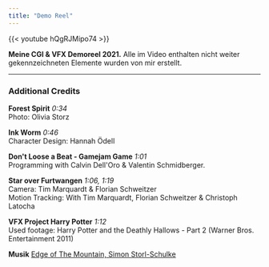 ```yaml
---
title: "Demo Reel"
---
```


{{< youtube hQgRJMipo74 >}}

**Meine CGI & VFX Demoreel 2021.** Alle im Video enthalten nicht weiter gekennzeichneten Elemente wurden von mir erstellt.

---

### Additional Credits

**Forest Spirit** *0:34*<br>Photo: Olivia Storz

**Ink Worm** *0:46*<br>Character Design: Hannah Ödell

**Don't Loose a Beat - Gamejam Game** *1:01*<br>Programming with Calvin Dell'Oro & Valentin Schmidberger.

**Star over Furtwangen** *1:06, 1:19*<br>Camera: Tim Marquardt & Florian Schweitzer<br>
Motion Tracking: With Tim Marquardt, Florian Schweitzer & Christoph Latocha

**VFX Project Harry Potter** *1:12*<br>Used footage: Harry Potter and the Deathly Hallows - Part 2 (Warner Bros. Entertainment 2011)

**Musik** [Edge of The Mountain, Simon Storl-Schulke](../music)
